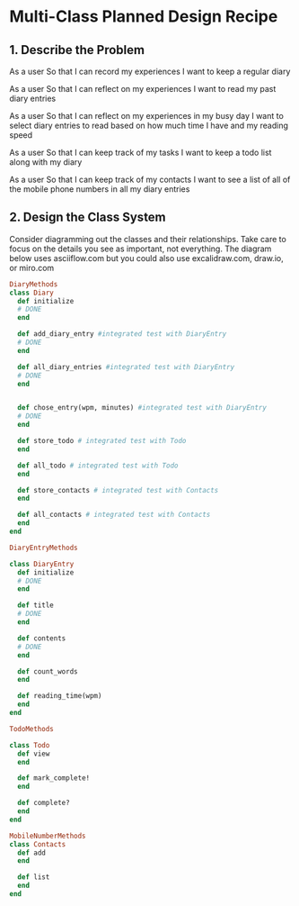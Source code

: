 # Multi-Class Planned Design Recipe
## 1. Describe the Problem
As a user
So that I can record my experiences
I want to keep a regular diary

As a user
So that I can reflect on my experiences
I want to read my past diary entries

As a user
So that I can reflect on my experiences in my busy day
I want to select diary entries to read based on how much time I have and my reading speed

As a user
So that I can keep track of my tasks
I want to keep a todo list along with my diary

As a user
So that I can keep track of my contacts
I want to see a list of all of the mobile phone numbers in all my diary entries

## 2. Design the Class System
Consider diagramming out the classes and their relationships. Take care to focus on the details you see as important, not everything. The diagram below uses asciiflow.com but you could also use excalidraw.com, draw.io, or miro.com



```ruby
DiaryMethods
class Diary
  def initialize
  # DONE
  end

  def add_diary_entry #integrated test with DiaryEntry
  # DONE
  end

  def all_diary_entries #integrated test with DiaryEntry
  # DONE
  end 


  def chose_entry(wpm, minutes) #integrated test with DiaryEntry
  # DONE
  end

  def store_todo # integrated test with Todo
  end

  def all_todo # integrated test with Todo
  end

  def store_contacts # integrated test with Contacts
  end

  def all_contacts # integrated test with Contacts
  end
end

DiaryEntryMethods

class DiaryEntry
  def initialize
  # DONE
  end

  def title
  # DONE
  end

  def contents
  # DONE
  end

  def count_words
  end

  def reading_time(wpm)
  end
end

TodoMethods

class Todo
  def view
  end

  def mark_complete!
  end

  def complete?
  end
end

MobileNumberMethods
class Contacts
  def add
  end

  def list
  end
end

```
